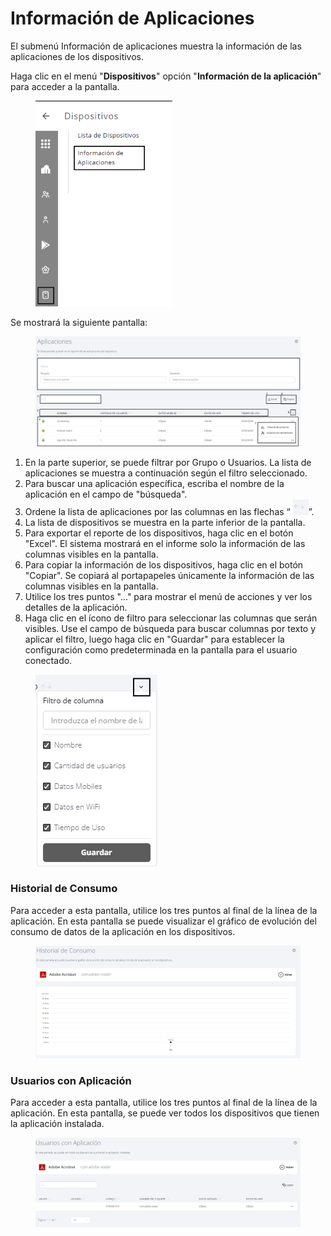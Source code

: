 # Información de Aplicaciones

El submenú Información de aplicaciones muestra la información de las aplicaciones de los dispositivos.

Haga clic en el menú "**Dispositivos**" opción "**Información de la aplicación**" para acceder a la pantalla.

<figure><img src="../../.gitbook/assets/image (2).png" alt=""><figcaption></figcaption></figure>

Se mostrará la siguiente pantalla:

<figure><img src="../../.gitbook/assets/Captura de tela 2024-12-06 145344.png" alt=""><figcaption></figcaption></figure>

1. En la parte superior, se puede filtrar por Grupo o Usuarios. La lista de aplicaciones se muestra a continuación según el filtro seleccionado.
2. Para buscar una aplicación específica, escriba el nombre de la aplicación en el campo de "búsqueda".
3. Ordene la lista de aplicaciones por las columnas en las flechas “ ![](<../../.gitbook/assets/1 (25).png>)”.
4. La lista de dispositivos se muestra en la parte inferior de la pantalla.
5. Para exportar el reporte de los dispositivos, haga clic en el botón "Excel". El sistema mostrará en el informe solo la información de las columnas visibles en la pantalla.
6. Para copiar la información de los dispositivos, haga clic en el botón "Copiar". Se copiará al portapapeles únicamente la información de las columnas visibles en la pantalla.
7. Utilice los tres puntos "..." para mostrar el menú de acciones y ver los detalles de la aplicación.
8. Haga clic en el ícono de filtro para seleccionar las columnas que serán visibles. Use el campo de búsqueda para buscar columnas por texto y aplicar el filtro, luego haga clic en "Guardar" para establecer la configuración como predeterminada en la pantalla para el usuario conectado.

<figure><img src="../../.gitbook/assets/image (284).png" alt=""><figcaption></figcaption></figure>

### **Historial de Consumo** <a href="#e2p6xqo1hbri" id="e2p6xqo1hbri"></a>

Para acceder a esta pantalla, utilice los tres puntos al final de la línea de la aplicación. En esta pantalla se puede visualizar el gráfico de evolución del consumo de datos de la aplicación en los dispositivos.

<figure><img src="../../.gitbook/assets/image (46).png" alt=""><figcaption></figcaption></figure>

### **Usuarios con Aplicación** <a href="#dzvz1gwobjw0" id="dzvz1gwobjw0"></a>

Para acceder a esta pantalla, utilice los tres puntos al final de la línea de la aplicación. En esta pantalla, se puede ver todos los dispositivos que tienen la aplicación instalada.

<figure><img src="../../.gitbook/assets/image (45).png" alt=""><figcaption></figcaption></figure>
